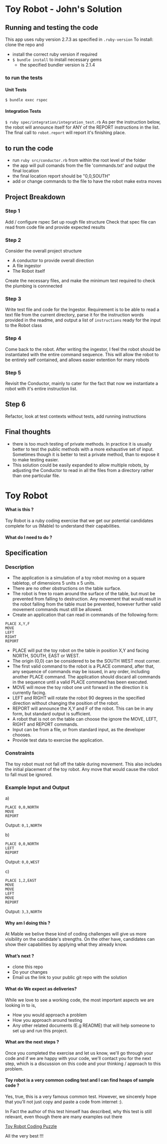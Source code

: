 # Toy Robot - John's Solution


## Running and testing the code
This app uses ruby version 2.7.3 as specified in `.ruby-version`
To install: clone the repo and
- install the correct ruby version if required
- `$ bundle install` to install necessary gems
  - the specified bundler version is 2.1.4

### to run the tests
#### Unit Tests
`$ bundle exec rspec`

#### Integration Tests
`$ ruby spec/integration/integration_test.rb`
As per the instruction below, the robot will announce itself for ANY of the REPORT instructions in the list. The final call to `robot.report` will report it's finishing place.
## to run the code
- run `ruby src/conductor.rb` from within the root level of the folder
- the app will pull comands from the file 'commands.txt' and output the final location
- the final location report should be "0,0,SOUTH"
- add or change commands to the file to have the robot make extra moves

## Project Breakdown
### Step 1
Add / configure rspec
Set up rough file structure
Check that spec file can read from code file and provide expected results
### Step 2
Consider the overall project structure
- A conductor to provide overall direction
- A file ingestor
- The Robot itself

Create the necessary files, and make the minimum test required to check the plumbing is connnected

### Step 3
Write test file and code for the Ingestor. Requirement is to be able to read a text file from the current directory, parse it for the instruction words provided in the readme, and output a list of `instructions` ready for the input to the Robot class

### Step 4
Come back to the robot.
After writing the ingestor, I feel the robot should be instantiated with the entire command sequence.
This will allow the robot to be entirely self contained, and allows easier extention for many robots

### Step 5
Revisit the Conductor, mainly to cater for the fact that now we instantiate a robot with it's entire instruction list.

## Step 6
Refactor, look at test contexts without tests, add running instructions

## Final thoughts
- there is too much testing of private methods. In practice it is usually better to test the public methods with a more exhaustive set of input. Sometimes though it is better to test a private method, than to expose it to make testing easier.
- This solution could be easily expanded to allow multiple robots, by adjusting the Conductor to read in all the files from a directory rather than one particular file.



# Toy Robot

#### What is this ?

Toy Robot is a ruby coding exercise that we get our potential candidates  complete for us (Mable) to understand their capabilities.

#### What do I need to do ?

## Specification

### Description
- The application is a simulation of a toy robot moving on a square tabletop,
  of dimensions 5 units x 5 units.
- There are no other obstructions on the table surface.
- The robot is free to roam around the surface of the table, but must be
  prevented from falling to destruction. Any movement that would result in the
  robot falling from the table must be prevented, however further valid
  movement commands must still be allowed.
- Create an application that can read in commands of the following form:

```
PLACE X,Y,F
MOVE
LEFT
RIGHT
REPORT
```

- PLACE will put the toy robot on the table in position X,Y and facing NORTH,
  SOUTH, EAST or WEST.
- The origin (0,0) can be considered to be the SOUTH WEST most corner.
- The first valid command to the robot is a PLACE command, after that, any
  sequence of commands may be issued, in any order, including another PLACE
  command. The application should discard all commands in the sequence until a
  valid PLACE command has been executed.
- MOVE will move the toy robot one unit forward in the direction it is currently
  facing.
- LEFT and RIGHT will rotate the robot 90 degrees in the specified direction
  without changing the position of the robot.
- REPORT will announce the X,Y and F of the robot. This can be in any form, but
  standard output is sufficient.
- A robot that is not on the table can choose the ignore the MOVE, LEFT, RIGHT
  and REPORT commands.
- Input can be from a file, or from standard input, as the developer chooses.
- Provide test data to exercise the application.

### Constraints
The toy robot must not fall off the table during movement. This also includes
the initial placement of the toy robot. Any move that would cause the robot
to fall must be ignored.

### Example Input and Output
a)
```
PLACE 0,0,NORTH
MOVE
REPORT
```
Output: `0,1,NORTH`

b)
```
PLACE 0,0,NORTH
LEFT
REPORT
```
Output: `0,0,WEST`

c)
```
PLACE 1,2,EAST
MOVE
MOVE
LEFT
MOVE
REPORT
```
Output: `3,3,NORTH`

#### Why am I doing this ?

At Mable we belive these kind of coding challenges will give us more visibility on the candidate's strengths. On the other have, candidates can show their
capabilities by applying what they already know.

#### What’s next ?

- clone this repo
- Do your changes
- Email us the link to your public git repo with the solution


#### What do We expect as deliveries?

While we love to see a working code, the most important aspects we are looking in to is,

- How you would approach a problem
- How you approach around testing
- Any other related documents (E.g README) that will help someone to set up and run this project.

#### What are the next steps ?

Once you completed the exercise and let us know, we'll go through your code and if we are happy with your code, we'll contact you for the next step, which is a
discussion on this code and your thinking / approach to this problem.

#### Toy robot is a very common coding test and I can find heaps of sample code ?

Yes, true, this is a very famous common test. However, we sincerely hope that you'll not just copy and paste a code from internet :).

In Fact the author of this test himself has described, why this test is still relevant, even though there are many examples out there

[Toy Robot Coding Puzzle](https://joneaves.wordpress.com/2014/07/21/toy-robot-coding-test/)

All the very best !!!
